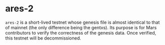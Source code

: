 # ares-2

`ares-2` is a short-lived testnet whose genesis file is almost identical to that of mainnet (the only difference being the gentxs). Its purpose is for Mars contributors to verify the correctness of the genesis data. Once verified, this testnet will be decommissioned.
